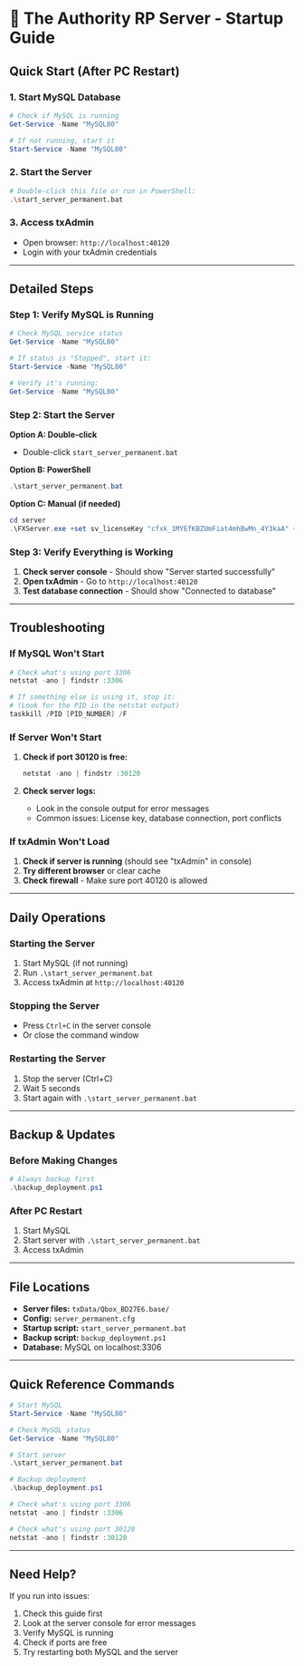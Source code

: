 # 🚀 The Authority RP Server - Startup Guide

## Quick Start (After PC Restart)

### 1. **Start MySQL Database**
```powershell
# Check if MySQL is running
Get-Service -Name "MySQL80"

# If not running, start it
Start-Service -Name "MySQL80"
```

### 2. **Start the Server**
```bash
# Double-click this file or run in PowerShell:
.\start_server_permanent.bat
```

### 3. **Access txAdmin**
- Open browser: `http://localhost:40120`
- Login with your txAdmin credentials

---

## Detailed Steps

### Step 1: Verify MySQL is Running
```powershell
# Check MySQL service status
Get-Service -Name "MySQL80"

# If status is "Stopped", start it:
Start-Service -Name "MySQL80"

# Verify it's running:
Get-Service -Name "MySQL80"
```

### Step 2: Start the Server
**Option A: Double-click**
- Double-click `start_server_permanent.bat`

**Option B: PowerShell**
```powershell
.\start_server_permanent.bat
```

**Option C: Manual (if needed)**
```powershell
cd server
.\FXServer.exe +set sv_licenseKey "cfxk_1MYEfKBZUmFiat4mhBwMn_4Y3kaA" +exec ../server_permanent.cfg
```

### Step 3: Verify Everything is Working
1. **Check server console** - Should show "Server started successfully"
2. **Open txAdmin** - Go to `http://localhost:40120`
3. **Test database connection** - Should show "Connected to database"

---

## Troubleshooting

### If MySQL Won't Start
```powershell
# Check what's using port 3306
netstat -ano | findstr :3306

# If something else is using it, stop it:
# (Look for the PID in the netstat output)
taskkill /PID [PID_NUMBER] /F
```

### If Server Won't Start
1. **Check if port 30120 is free:**
   ```powershell
   netstat -ano | findstr :30120
   ```

2. **Check server logs:**
   - Look in the console output for error messages
   - Common issues: License key, database connection, port conflicts

### If txAdmin Won't Load
1. **Check if server is running** (should see "txAdmin" in console)
2. **Try different browser** or clear cache
3. **Check firewall** - Make sure port 40120 is allowed

---

## Daily Operations

### Starting the Server
1. Start MySQL (if not running)
2. Run `.\start_server_permanent.bat`
3. Access txAdmin at `http://localhost:40120`

### Stopping the Server
- Press `Ctrl+C` in the server console
- Or close the command window

### Restarting the Server
1. Stop the server (Ctrl+C)
2. Wait 5 seconds
3. Start again with `.\start_server_permanent.bat`

---

## Backup & Updates

### Before Making Changes
```powershell
# Always backup first
.\backup_deployment.ps1
```

### After PC Restart
1. Start MySQL
2. Start server with `.\start_server_permanent.bat`
3. Access txAdmin

---

## File Locations

- **Server files:** `txData/Qbox_BD27E6.base/`
- **Config:** `server_permanent.cfg`
- **Startup script:** `start_server_permanent.bat`
- **Backup script:** `backup_deployment.ps1`
- **Database:** MySQL on localhost:3306

---

## Quick Reference Commands

```powershell
# Start MySQL
Start-Service -Name "MySQL80"

# Check MySQL status
Get-Service -Name "MySQL80"

# Start server
.\start_server_permanent.bat

# Backup deployment
.\backup_deployment.ps1

# Check what's using port 3306
netstat -ano | findstr :3306

# Check what's using port 30120
netstat -ano | findstr :30120
```

---

## Need Help?

If you run into issues:
1. Check this guide first
2. Look at the server console for error messages
3. Verify MySQL is running
4. Check if ports are free
5. Try restarting both MySQL and the server
